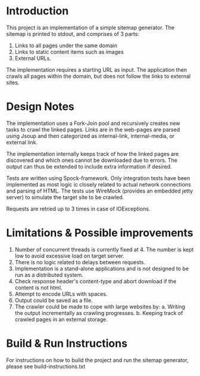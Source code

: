Introduction
============

This project is an implementation of a simple sitemap generator. The sitemap is printed to stdout, and comprises of 3 parts:
1. Links to all pages under the same domain
2. Links to static content items such as images
3. External URLs.

The implementation requires a starting URL as input. The application then crawls all pages within the domain, but does not follow the links to external sites.

Design Notes
============
The implementation uses a Fork-Join pool and recursively creates new tasks to crawl the linked pages. Links are in the web-pages are parsed using Jsoup and then categorized as internal-link, internal-media, or external link.

The implementation internally keeps track of how the linked pages are discovered and which ones cannot be downloaded due to errors. The output can thus be extended to include extra information if desired.

Tests are written using Spock-framework. Only integration tests have been implemented as most logic ic closely related to actual network connections and parsing of HTML. The tests use WireMock (provides an embedded jetty server) to simulate the target site to be crawled.

Requests are retried up to 3 times in case of IOExceptions.

Limitations & Possible improvements
===================================
1. Number of concurrent threads is currently fixed at 4. The number is kept low to avoid excessive load on target server.
2. There is no logic related to delays between requests.
3. Implementation is a stand-alone applications and is not designed to be run as a distributed system.
4. Check response header's content-type and abort download if the content is not html.
5. Attempt to encode URLs with spaces.
6. Output could be saved as a file.
7. The crawler could be made to cope with large websites by:
	a. Writing the output incrementally as crawling progresses.
	b. Keeping track of crawled pages in an external storage.

Build & Run Instructions
========================
For instructions on how to build the project and run the sitemap generator, please see build-instructions.txt



